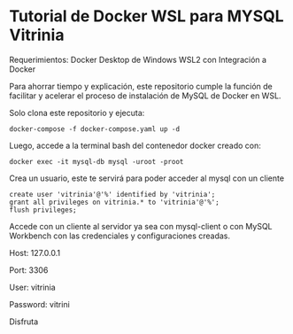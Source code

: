 # Tutorial de Docker WSL para MYSQL Vitrinia

Requerimientos:
Docker Desktop de Windows
WSL2 con Integración a Docker

Para ahorrar tiempo y explicación, este repositorio cumple la función de facilitar y acelerar el proceso de instalación de MySQL de Docker en WSL.

Solo clona este repositorio y ejecuta:

`docker-compose -f docker-compose.yaml up -d`

Luego, accede a la terminal bash del contenedor docker creado con:

`docker exec -it mysql-db mysql -uroot -proot`

Crea un usuario, este te servirá para poder acceder al mysql con un cliente
```
create user 'vitrinia'@'%' identified by 'vitrinia';
grant all privileges on vitrinia.* to 'vitrinia'@'%';
flush privileges;
```

Accede con un cliente al servidor ya sea con mysql-client o con MySQL Workbench con las credenciales y configuraciones creadas.

Host: 127.0.0.1

Port: 3306

User: vitrinia

Password: vitrini

Disfruta
